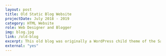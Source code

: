 ```yaml
---
layout: post
title: Old Static Blog Website
projectDate: July 2018 - 2019
category: HTML Website
role: Web Designer and Blogger
img: blog.jpg
link: /old-blog
excerpt: This old blog was originally a WordPress child theme of the Savona theme by Optima Themes, but I recreated the entire website from scratch into a static website generated with Jekyll and made a few modifications. I no longer use this blog, but it was an ambitious project that showed me I enjoy developing websites more than writing blog posts!
external: "yes"
---
```

